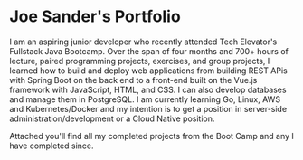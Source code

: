 # Joe Sander's Portfolio

 I am an aspiring junior developer who recently attended Tech Elevator's Fullstack Java Bootcamp. Over the span of four months and 700+ hours of lecture, paired programming projects, exercises, and group projects, I learned how to build and deploy web applications from building REST APis with Spring Boot on the back end to a front-end built on the Vue.js framework with JavaScript, HTML, and CSS. I can also develop databases and manage them in PostgreSQL. I am currently learning Go, Linux, AWS and Kubernetes/Docker and my intention is to get a position in server-side administration/development or a Cloud Native position. 
 
 Attached you'll find all my completed projects from the Boot Camp and any I have completed since. 


